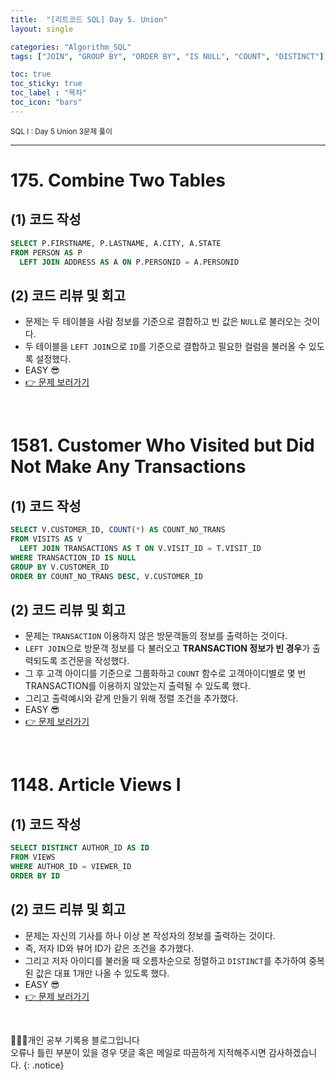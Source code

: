 ```yaml
---
title:  "[리트코드 SQL] Day 5. Union"
layout: single

categories: "Algorithm_SQL"
tags: ["JOIN", "GROUP BY", "ORDER BY", "IS NULL", "COUNT", "DISTINCT"]

toc: true
toc_sticky: true
toc_label : "목차"
toc_icon: "bars"
---
```


<small>SQL I : Day 5 Union 3문제 풀이</small>

***

# <span class="half_HL">175. Combine Two Tables</span>

## (1) 코드 작성
```sql
SELECT P.FIRSTNAME, P.LASTNAME, A.CITY, A.STATE
FROM PERSON AS P
  LEFT JOIN ADDRESS AS A ON P.PERSONID = A.PERSONID
```

## (2) 코드 리뷰 및 회고
- 문제는 두 테이블을 사람 정보를 기준으로 결합하고 빈 값은 ```NULL```로 불러오는 것이다.
- 두 테이블을 ```LEFT JOIN```으로 ```ID```를 기준으로 결합하고 필요한 컬럼을 불러올 수 있도록 설정했다.
- EASY 😎
- [👉 문제 보러가기](https://leetcode.com/problems/combine-two-tables/?envType=study-plan&id=sql-i)

<br>

# <span class="half_HL">1581. Customer Who Visited but Did Not Make Any Transactions</span>

## (1) 코드 작성
```sql
SELECT V.CUSTOMER_ID, COUNT(*) AS COUNT_NO_TRANS
FROM VISITS AS V
  LEFT JOIN TRANSACTIONS AS T ON V.VISIT_ID = T.VISIT_ID
WHERE TRANSACTION_ID IS NULL
GROUP BY V.CUSTOMER_ID
ORDER BY COUNT_NO_TRANS DESC, V.CUSTOMER_ID
```

## (2) 코드 리뷰 및 회고
- 문제는 ```TRANSACTION``` 이용하지 않은 방문객들의 정보를 출력하는 것이다.
- ```LEFT JOIN```으로 방문객 정보를 다 불러오고 **TRANSACTION 정보가 빈 경우**가 출력되도록 조건문을 작성했다. 
- 그 후 고객 아이디를 기준으로 그룹화하고 ```COUNT``` 함수로 고객아이디별로 몇 번 TRANSACTION를 이용하지 않았는지 출력될 수 있도록 했다.
-  그리고 출력예시와 같게 만들기 위해 정렬 조건을 추가했다.
- EASY 😎
- [👉 문제 보러가기](https://leetcode.com/problems/customer-who-visited-but-did-not-make-any-transactions/?envType=study-plan&id=sql-i)

<br>

# <span class="half_HL">1148. Article Views I</span>

## (1) 코드 작성
```sql
SELECT DISTINCT AUTHOR_ID AS ID
FROM VIEWS
WHERE AUTHOR_ID = VIEWER_ID
ORDER BY ID
```

## (2) 코드 리뷰 및 회고
- 문제는 자신의 기사를 하나 이상 본 작성자의 정보를 출력하는 것이다.
- 즉, 저자 ID와 뷰어 ID가 같은 조건을 추가했다.
- 그리고 저자 아이디를 불러올 때 오름차순으로 정렬하고 ```DISTINCT```를 추가하여 중복된 값은 대표 1개만 나올 수 있도록 했다.
- EASY 😎
- [👉 문제 보러가기](https://leetcode.com/problems/article-views-i/?envType=study-plan&id=sql-i)

<br>

👩🏻‍💻개인 공부 기록용 블로그입니다
<br>오류나 틀린 부분이 있을 경우 댓글 혹은 메일로 따끔하게 지적해주시면 감사하겠습니다.
{: .notice}